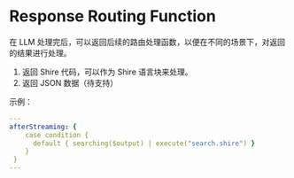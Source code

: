 # Response Routing Function

在 LLM 处理完后，可以返回后续的路由处理函数，以便在不同的场景下，对返回的结果进行处理。

1. 返回 Shire 代码，可以作为 Shire 语言块来处理。
2. 返回 JSON 数据（待支持）

示例：

```yaml
---
afterStreaming: {
    case condition {
      default { searching($output) | execute("search.shire") }
    }
 }
---

```
